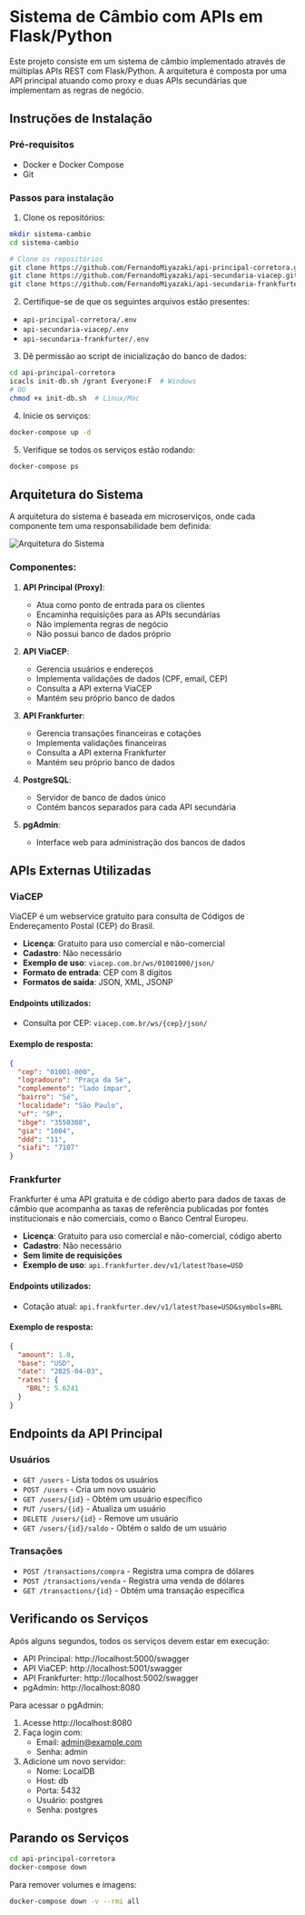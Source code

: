 # Sistema de Câmbio com APIs em Flask/Python

Este projeto consiste em um sistema de câmbio implementado através de múltiplas APIs REST com Flask/Python. A arquitetura é composta por uma API principal atuando como proxy e duas APIs secundárias que implementam as regras de negócio.

## Instruções de Instalação

### Pré-requisitos
- Docker e Docker Compose
- Git

### Passos para instalação

1. Clone os repositórios:
```bash
mkdir sistema-cambio
cd sistema-cambio

# Clone os repositórios 
git clone https://github.com/FernandoMiyazaki/api-principal-corretora.git
git clone https://github.com/FernandoMiyazaki/api-secundaria-viacep.git
git clone https://github.com/FernandoMiyazaki/api-secundaria-frankfurter.git
```

2. Certifique-se de que os seguintes arquivos estão presentes:

- `api-principal-corretora/.env`
- `api-secundaria-viacep/.env`
- `api-secundaria-frankfurter/.env`

3. Dê permissão ao script de inicialização do banco de dados:
```bash
cd api-principal-corretora
icacls init-db.sh /grant Everyone:F  # Windows
# OU
chmod +x init-db.sh  # Linux/Mac
```

4. Inicie os serviços:
```bash
docker-compose up -d
```

5. Verifique se todos os serviços estão rodando:
```bash
docker-compose ps
```

## Arquitetura do Sistema

A arquitetura do sistema é baseada em microserviços, onde cada componente tem uma responsabilidade bem definida:

![Arquitetura do Sistema](arquitetura_sistema.jpg)

### Componentes:

1. **API Principal (Proxy)**:
   - Atua como ponto de entrada para os clientes
   - Encaminha requisições para as APIs secundárias
   - Não implementa regras de negócio
   - Não possui banco de dados próprio

2. **API ViaCEP**:
   - Gerencia usuários e endereços
   - Implementa validações de dados (CPF, email, CEP)
   - Consulta a API externa ViaCEP
   - Mantém seu próprio banco de dados

3. **API Frankfurter**:
   - Gerencia transações financeiras e cotações
   - Implementa validações financeiras
   - Consulta a API externa Frankfurter
   - Mantém seu próprio banco de dados

4. **PostgreSQL**:
   - Servidor de banco de dados único
   - Contém bancos separados para cada API secundária

5. **pgAdmin**:
   - Interface web para administração dos bancos de dados

## APIs Externas Utilizadas

### ViaCEP

ViaCEP é um webservice gratuito para consulta de Códigos de Endereçamento Postal (CEP) do Brasil.

- **Licença**: Gratuito para uso comercial e não-comercial
- **Cadastro**: Não necessário
- **Exemplo de uso**: `viacep.com.br/ws/01001000/json/`
- **Formato de entrada**: CEP com 8 dígitos
- **Formatos de saída**: JSON, XML, JSONP

#### Endpoints utilizados:
- Consulta por CEP: `viacep.com.br/ws/{cep}/json/`

#### Exemplo de resposta:
```json
{
  "cep": "01001-000",
  "logradouro": "Praça da Sé",
  "complemento": "lado ímpar",
  "bairro": "Sé",
  "localidade": "São Paulo",
  "uf": "SP",
  "ibge": "3550308",
  "gia": "1004",
  "ddd": "11",
  "siafi": "7107"
}
```

### Frankfurter

Frankfurter é uma API gratuita e de código aberto para dados de taxas de câmbio que acompanha as taxas de referência publicadas por fontes institucionais e não comerciais, como o Banco Central Europeu.

- **Licença**: Gratuito para uso comercial e não-comercial, código aberto
- **Cadastro**: Não necessário
- **Sem limite de requisições**
- **Exemplo de uso**: `api.frankfurter.dev/v1/latest?base=USD`

#### Endpoints utilizados:
- Cotação atual: `api.frankfurter.dev/v1/latest?base=USD&symbols=BRL`

#### Exemplo de resposta:
```json
{
  "amount": 1.0,
  "base": "USD",
  "date": "2025-04-03",
  "rates": {
    "BRL": 5.6241
  }
}
```

## Endpoints da API Principal

### Usuários
- `GET /users` - Lista todos os usuários
- `POST /users` - Cria um novo usuário
- `GET /users/{id}` - Obtém um usuário específico
- `PUT /users/{id}` - Atualiza um usuário
- `DELETE /users/{id}` - Remove um usuário
- `GET /users/{id}/saldo` - Obtém o saldo de um usuário

### Transações
- `POST /transactions/compra` - Registra uma compra de dólares
- `POST /transactions/venda` - Registra uma venda de dólares
- `GET /transactions/{id}` - Obtém uma transação específica

## Verificando os Serviços

Após alguns segundos, todos os serviços devem estar em execução:

- API Principal: http://localhost:5000/swagger
- API ViaCEP: http://localhost:5001/swagger
- API Frankfurter: http://localhost:5002/swagger
- pgAdmin: http://localhost:8080

Para acessar o pgAdmin:

1. Acesse http://localhost:8080
2. Faça login com:
   - Email: admin@example.com
   - Senha: admin
3. Adicione um novo servidor:
   - Nome: LocalDB
   - Host: db
   - Porta: 5432
   - Usuário: postgres
   - Senha: postgres

## Parando os Serviços

```bash
cd api-principal-corretora
docker-compose down
```

Para remover volumes e imagens:

```bash
docker-compose down -v --rmi all
```